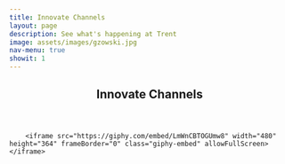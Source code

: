 ```yaml
---
title: Innovate Channels
layout: page
description: See what's happening at Trent
image: assets/images/gzowski.jpg
nav-menu: true
showit: 1
---
```


<!-- Main -->
<div id="main">

<!-- One -->
<section id="one">
	<div class="inner">
		<header class="major">
			<h2>Innovate Channels</h2>
		</header>
        
        <iframe src="https://giphy.com/embed/LmWnCBTOGUmw8" width="480" height="364" frameBorder="0" class="giphy-embed" allowFullScreen></iframe>
        
        
</div>
	
<!-- Three
<section id="three">
	<div class="inner">
		<header class="major">
			<h2>Massa libero</h2>
		</header>
		<p>Nullam et orci eu lorem consequat tincidunt vivamus et sagittis libero. Mauris aliquet magna magna sed nunc rhoncus pharetra. Pellentesque condimentum sem. In efficitur ligula tate urna. Maecenas laoreet massa vel lacinia pellentesque lorem ipsum dolor. Nullam et orci eu lorem consequat tincidunt. Vivamus et sagittis libero. Mauris aliquet magna magna sed nunc rhoncus amet pharetra et feugiat tempus.</p>
		<ul class="actions">
			<li><a href="generic.html" class="button next">Get Started</a></li>
		</ul>
	</div>
</section>
-->
